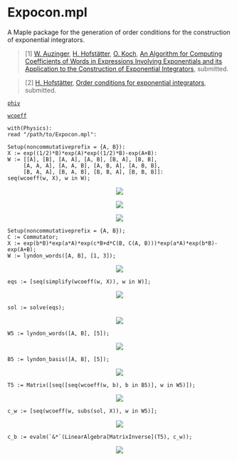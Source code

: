 # Expocon.mpl

A Maple package for the generation of order conditions for the construction of exponential integrators.

>[1] [W. Auzinger](http://www.asc.tuwien.ac.at/~winfried), [H. Hofstätter](http://www.harald-hofstaetter.at), [O. Koch](http://othmar-koch.org), [An Algorithm for Computing Coefficients of Words in Expressions Involving Exponentials and its Application to the Construction of Exponential Integrators](), submitted.

>[2] [H. Hofstätter](http://www.harald-hofstaetter.at), [Order conditions for exponential integrators](https://arxiv.org/pdf/1902.11256), submitted. 


[`phiv`](https://github.com/HaraldHofstaetter/Expocon.mpl/blob/master/src/Expocon.mpl#L65)

[`wcoeff`](https://github.com/HaraldHofstaetter/Expocon.mpl/blob/master/src/Expocon.mpl#L111)

```maple
with(Physics):
read "/path/to/Expocon.mpl":
```
```maple
Setup(noncommutativeprefix = {A, B}):
X := exp((1/2)*B)*exp(A)*exp((1/2)*B)-exp(A+B):
W := [[A], [B], [A, A], [A, B], [B, A], [B, B], 
     [A, A, A], [A, A, B], [A, B, A], [A, B, B], 
     [B, A, A], [B, A, B], [B, B, A], [B, B, B]]:
seq(wcoeff(w, X), w in W);
```
<p align="center">
<img src="https://latex.codecogs.com/gif.latex?0,0,0,0,0,0,0,\frac{1}{12},\frac{-1}{6},\frac{-1}{24},\frac{1}{12},\frac{1}{12},\frac{-1}{24},0"/></p>


<p align="center">
<img src="https://latex.codecogs.com/gif.latex?e^{\frac{1}{2}B}e^{A}e^{\frac{1}{2}B}-e^{A+B}=\left.\tfrac{1}{12}AAB-\tfrac{1}{6}ABA-\tfrac{1}{24}ABB+\tfrac{1}{12}BAA+\tfrac{1}{12}BAB-\tfrac{1}{24}BBA+\dots\right.">
</p>

<p align="center">
<img src="https://latex.codecogs.com/gif.latex?e^{\frac{1}{2}B}e^{A}e^{\frac{1}{2}B}-e^{A+B}=\tfrac{1}{12}[A,[A,B]]-\tfrac{1}{24}[[A,B],B]+\dots">
</p>

```maple
Setup(noncommutativeprefix = {A, B});
C := Commutator;
X := exp(b*B)*exp(a*A)*exp(c*B+d*C(B, C(A, B)))*exp(a*A)*exp(b*B)-exp(A+B);
W := lyndon_words([A, B], [1, 3]);
```
<p align="center">
<img src="https://latex.codecogs.com/gif.latex?[[A],[B],[A,A,B],[A,B,B]]">
</p>

```maple
eqs := [seq(simplify(wcoeff(w, X)), w in W)];
```
<p align="center">
<img src="https://latex.codecogs.com/gif.latex?eqs:=\left[-1+2a,-1+2b+c,-\frac{1}{6}+2a^2b+\frac{1}{2}a^2c,-\frac{1}{6}+\frac{1}{2}ac^2+acb+ab^2-d\right]"/></p>

```maple
sol := solve(eqs);
```
<p align="center">
<img src="https://latex.codecogs.com/gif.latex?sol:=\left\{a=\frac{1}{2},b=\frac{1}{6},c=\frac{2}{3},d=\frac{1}{72}\right\}"/></p>

```maple
W5 := lyndon_words([A, B], [5]);
``` 
<p align="center">
<img src="https://latex.codecogs.com/gif.latex?W5:=[[A,A,A,A,B],[A,A,A,B,B],[A,A,B,A,B],[A,A,B,B,B],[A,B,A,B,B],[A,B,B,B,B]]"/></p>

```maple
B5 := lyndon_basis([A, B], [5]);
```
<p align="center">
<img src="https://latex.codecogs.com/gif.latex?B5:=[[A,[A,[A,[A,B]]]],[A,[A,[[A,B],B]]],[[A,[A,B]],[A,B]],[A,[[[A,B],B],B]],[[A,B],[[A,B],B]],[[[[A,B],B],B],B]]"/></p>
          
```maple          
T5 := Matrix([seq([seq(wcoeff(w, b), b in B5)], w in W5)]);
```
<p align="center">
<img src="https://latex.codecogs.com/gif.latex?T5:=\left[\begin{array}{rrrrrr}1&0&0&0&0&0\\0&1&0&0&0&0\\0&-2&1&0&0&0\\0&0&0&1&0&0\\0&0&0&-3&1&0\\0&0&0&0&0&1\end{array}\right]"/></p>
              
```maple              
c_w := [seq(wcoeff(w, subs(sol, X)), w in W5)];
```
<p align="center">
<img src="https://latex.codecogs.com/gif.latex?c\_w:=\left[\frac{1}{2880},\frac{-7}{8640},\frac{1}{480},\frac{7}{12960},\frac{-1}{720},\frac{-41}{155520}\right]"/></p>

```maple              
c_b := evalm(`&*`(LinearAlgebra[MatrixInverse](T5), c_w));
```
<p align="center">
<img src="https://latex.codecogs.com/gif.latex?c\_b:=\left[\frac{1}{2880},\frac{-7}{8640},\frac{1}{2160},\frac{7}{12960},\frac{1}{4320},\frac{-41}{155520}\right]"/></p>

